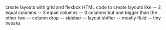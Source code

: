 create layouts with grid and flexbox
HTML code to create layouts like 
-- 2 equal columns
-- 3 equal columns 
-- 3 columns but one bigger than the other two
-- column drop
-- sidebar
-- layout shifter
-- mostly fluid
-- tiny tweaks
